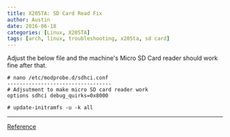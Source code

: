 ```yaml
---
title: X205TA: SD Card Read Fix
author: Austin
date: 2016-06-18
categories: [Linux, X205TA]
tags: [arch, linux, troubleshooting, x205ta, sd card]
---
```


Adjust the below file and the machine's Micro SD Card 
reader should work fine after that.

```
# nano /etc/modprobe.d/sdhci.conf
----------------------------------
# Adjsutment to make micro SD card reader work
options sdhci debug_quirks=0x8000
```

```
# update-initramfs -u -k all
```

-----

[Reference](https://wiki.debian.org/InstallingDebianOn/Asus/X205TA)
